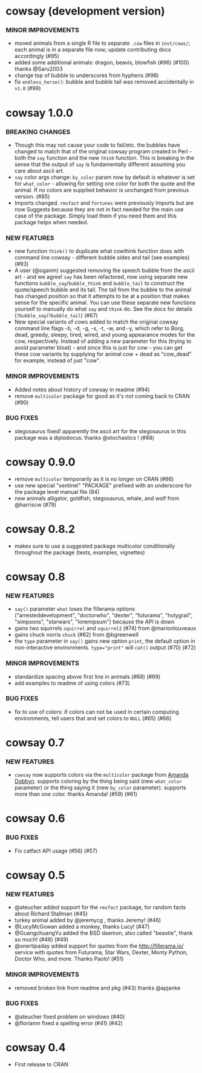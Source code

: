 cowsay (development version)
============

### MINOR IMPROVEMENTS

* moved animals from a single R file to separate `.cow` files in `inst/cows/`; each animal is in a separate file now; update contributing docs accordingly (#95)
* added some additional animals: dragon, beavis, blowfish (#96) (#100) thanks @Saru2003
* change top of bubble to underscores from hyphens (#98)
* fix `endless_horse()`: bubble and bubble tail was removed accidentally in `v1.0` (#99)

cowsay 1.0.0
============

### BREAKING CHANGES

* Though this may not cause your code to fail/etc. the bubbles have changed to match that of the original cowsay program created in Perl - both the `say` function and the new `think` function. This is breaking in the sense that the output of `say` is fundamentally different assuming you care about ascii art.
* `say` color args change: `by_color` param now by default is whatever is set for `what_color` - allowing for setting one color for both the quote and the animal. If no colors are supplied behavior is unchanged from previous version. (#85)
* Imports changed. `rmsfact` and `fortunes` were previously Imports but are now Suggests because they are not in fact needed for the main use case of the package. Simply load them if you need them and this package helps when needed. 

### NEW FEATURES

* new function `think()` to duplicate what cowthink function does with command line cowsay - different bubble sides and tail (see examples) (#93)
* A user (@oganm) suggested removing the speech bubble from the ascii art - and we agree! `say` has been refactored, now using separate new functions `bubble_say`/`bubble_think` and `bubble_tail` to construct the quote/speech bubble and its tail. The tail from the bubble to the animal has changed position so that it attempts to be at a position that makes sense for the specific animal. You can use these separate new functions yourself to manually do what `say` and `think` do. See the docs for details (`?bubble_say`/`?bubble_tail`) (#67)
* New special variants of cows added to match the original cowsay command line flags -b, -d, -g, -s, -t, -w, and -y, which refer to Borg, dead, greedy, sleepy, tired, wired, and young appearance modes for the cow, respectively. Instead of adding a new parameter for this (trying to avoid parameter bloat) - and since this is just for cow - you can get these cow variants by supplying for animal cow + dead as "cow_dead" for example, instead of just "cow".

### MINOR IMPROVEMENTS

* Added notes about history of cowsay in readme (#94)
* remove `multicolor` package for good as it's not coming back to CRAN (#90)

### BUG FIXES

* stegosaurus fixed! apparently the ascii art for the stegosaurus in this package was a diplodocus. thanks @stochastics ! (#88)


cowsay 0.9.0
============

* remove `multicolor` temporarily as it is no longer on CRAN (#86)
* use new special "sentinel" "PACKAGE" prefixed with an underscore for the package level manual file (84)
* new animals alligator, goldfish, stegosaurus, whale, and wolf from @harriscw (#79)


cowsay 0.8.2
============

* makes sure to use a suggested package multicolor conditionally throughout the package (tests, examples, vignettes)


cowsay 0.8
==========

### NEW FEATURES

* `say()` parameter `what` loses the fillerama options ("arresteddevelopment", "doctorwho", "dexter", "futurama", "holygrail", "simpsons", "starwars", "loremipsum") because the API is down
* gains two squirrels `squirrel` and `squirrel2` (#74) from @marionlouveaux
* gains chuck norris `chuck` (#62) from @bgreenwell
* the `type` parameter in `say()` gains new option `print`, the default option in non-interactive environments. `type="print"` will `cat()` output (#70) (#72)

### MINOR IMPROVEMENTS

* standardize spacing above first line in animals (#68) (#69)
* add examples to readme of using colors (#73)

### BUG FIXES

* fix to use of colors: if colors can not be used in certain computing environments, tell users that and set colors to `NULL` (#65) (#66)


cowsay 0.7
==========

### NEW FEATURES

* `cowsay` now supports colors via the `multicolor` package from [Amanda Dobbyn](https://github.com/aedobbyn). supports coloring by the thing being said (new `what_color` parameter) or the thing saying it (new `by_color` parameter). supports more than one color. thanks Amanda! (#59) (#61) 


cowsay 0.6
==========

### BUG FIXES

* Fix catfact API usage (#56) (#57)


cowsay 0.5
==========

### NEW FEATURES

* @ateucher added support for the `rmsfact` package, for 
random facts about Richard Stallman (#45)
* turkey animal added by @jeremycg , thanks Jeremy! (#46)
* @LucyMcGowan added a monkey, thanks Lucy! (#47)
* @GuangchuangYu added the BSD daemon, also called "beastie", 
thank so much! (#48) (#49)
* @onertipaday added support for quotes from the http://fillerama.io/
service with quotes from Futurama, Star Wars, Dexter, Monty Python, 
Doctor Who, and more. Thanks Paolo! (#51)

### MINOR IMPROVEMENTS

* removed broken link from readme and pkg (#43) 
thanks @apjanke

### BUG FIXES

* @ateucher fixed problem on windows (#40)
* @florianm fixed a spelling error (#41) (#42)


cowsay 0.4
==========

* First release to CRAN
